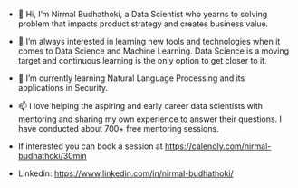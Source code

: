 - 👋 Hi, I’m Nirmal Budhathoki, a Data Scientist who yearns to solving problem that impacts product strategy and creates business value. 

- 👀 I’m always interested in learning new tools and technologies when it comes to Data Science and Machine Learning. Data Science is a moving target and continuous learning is the only option to get closer to it.

- 🌱 I’m currently learning Natural Language Processing and its applications in Security. 

- 📫 I love helping the aspiring and early career data scientists with mentoring and sharing my own experience to answer their questions. I have conducted about 700+ free mentoring sessions. 

- If interested you can book a session at https://calendly.com/nirmal-budhathoki/30min

- Linkedin: https://www.linkedin.com/in/nirmal-budhathoki/

